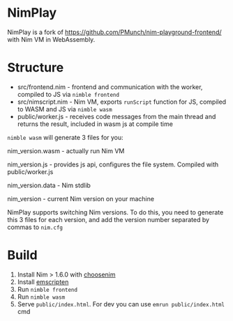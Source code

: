 # NimPlay

NimPlay is a fork of https://github.com/PMunch/nim-playground-frontend/ with Nim VM in WebAssembly.

# Structure
- src/frontend.nim - frontend and communication with the worker, compiled to JS via `nimble frontend`
- src/nimscript.nim - Nim VM, exports `runScript` function for JS, compiled to WASM and JS via `nimble wasm`
- public/worker.js - receives code messages from the main thread and returns the result, included in wasm js at compile time

`nimble wasm` will generate 3 files for you:

nim_version.wasm - actually run Nim VM

nim_version.js - provides js api, configures the file system. Compiled with public/worker.js

nim_version.data - Nim stdlib

nim_version - current Nim version on your machine

NimPlay supports switching Nim versions. To do this, you need to generate this 3 files for each version, and add the version number separated by commas to `nim.cfg`


# Build
1. Install Nim > 1.6.0 with [choosenim](https://github.com/dom96/choosenim)
2. Install [emscripten](https://emscripten.org/docs/getting_started/downloads.html)
3. Run `nimble frontend`
4. Run `nimble wasm`
5. Serve `public/index.html`. For dev you can use `emrun public/index.html` cmd
